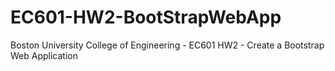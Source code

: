 # EC601-HW2-BootStrapWebApp
Boston University College of Engineering - EC601 HW2 - Create a Bootstrap Web Application
